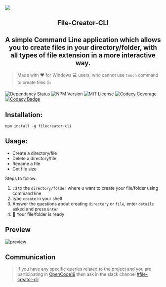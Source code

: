 <img src="https://user-images.githubusercontent.com/33368759/43454877-e622ecdc-94db-11e8-9e6f-cfcd8b32808a.png">
<h2 align="center">File-Creator-CLI</h2>
<h2 align="center">A simple Command Line application which allows you to create files in your directory/folder, with all types of file extension <bold>in a more interactive way.</bold></h2>

> Made with :heart: for Windows 💻  users, who cannot use `touch` command to create files :+1:

<!--Remove the ones not wanted-->
![Dependancy Status](https://david-dm.org/debck/File-Creator-CLI.svg)
![NPM Version](https://badge.fury.io/js/filecreator-cli.svg)
![MIT License](https://img.shields.io/github/license/debck/File-Creator-CLI.svg?style=flat-square)
![Codacy Coverage](https://img.shields.io/codacy/coverage/:projectId.svg)
[![Codacy Badge](https://api.codacy.com/project/badge/Grade/151425cd67f54195aedcf9a04a6ad731)](https://www.codacy.com/app/debck/File-Creator-CLI?utm_source=github.com&amp;utm_medium=referral&amp;utm_content=debck/File-Creator-CLI&amp;utm_campaign=Badge_Grade)

## Installation: 
` npm install -g filecreator-cli ` 

## Usage:
* Create a directory/file
* Delete a directory/file
* Rename a file
* Get file size

Steps to follow:
1. `cd` to the `directory/folder` where u want to create your file/folder using command line
2. type `create` in your shell
3. Answer the questions about creating `directory` or `file`, 
  enter  `details` asked and press `Enter`
4. :tada: Your file/folder is ready

## Preview

![preview](gif/usage.gif)

## Communication
> If you have any specific queries related to the project and you are participating in [OpenCode19](https://opencodeiiita.github.io/)
then ask in the slack channel [#file-creator-cli](https://opencodeiiita.slack.com/messages/CFBRTFFJN/)

